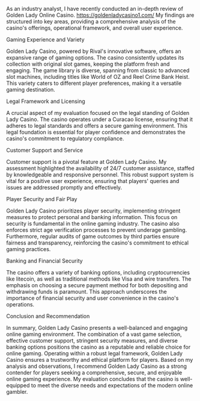 As an industry analyst, I have recently conducted an in-depth review of Golden Lady Online Casino. https://goldenladycasino1.com/ My findings are structured into key areas, providing a comprehensive analysis of the casino's offerings, operational framework, and overall user experience.

Gaming Experience and Variety

Golden Lady Casino, powered by Rival's innovative software, offers an expansive range of gaming options. The casino consistently updates its collection with original slot games, keeping the platform fresh and engaging. The game library is diverse, spanning from classic to advanced slot machines, including titles like World of OZ and Reel Crime Bank Heist. This variety caters to different player preferences, making it a versatile gaming destination.

Legal Framework and Licensing

A crucial aspect of my evaluation focused on the legal standing of Golden Lady Casino. The casino operates under a Curacao license, ensuring that it adheres to legal standards and offers a secure gaming environment. This legal foundation is essential for player confidence and demonstrates the casino's commitment to regulatory compliance.

Customer Support and Service

Customer support is a pivotal feature at Golden Lady Casino. My assessment highlighted the availability of 24/7 customer assistance, staffed by knowledgeable and responsive personnel. This robust support system is vital for a positive user experience, ensuring that players' queries and issues are addressed promptly and effectively.

Player Security and Fair Play

Golden Lady Casino prioritizes player security, implementing stringent measures to protect personal and banking information. This focus on security is fundamental in the online gaming industry. The casino also enforces strict age verification processes to prevent underage gambling. Furthermore, regular audits of game outcomes by third parties ensure fairness and transparency, reinforcing the casino's commitment to ethical gaming practices.

Banking and Financial Security

The casino offers a variety of banking options, including cryptocurrencies like litecoin, as well as traditional methods like Visa and wire transfers. The emphasis on choosing a secure payment method for both depositing and withdrawing funds is paramount. This approach underscores the importance of financial security and user convenience in the casino's operations.

Conclusion and Recommendation

In summary, Golden Lady Casino presents a well-balanced and engaging online gaming environment. The combination of a vast game selection, effective customer support, stringent security measures, and diverse banking options positions the casino as a reputable and reliable choice for online gaming. Operating within a robust legal framework, Golden Lady Casino ensures a trustworthy and ethical platform for players. Based on my analysis and observations, I recommend Golden Lady Casino as a strong contender for players seeking a comprehensive, secure, and enjoyable online gaming experience. My evaluation concludes that the casino is well-equipped to meet the diverse needs and expectations of the modern online gambler.
